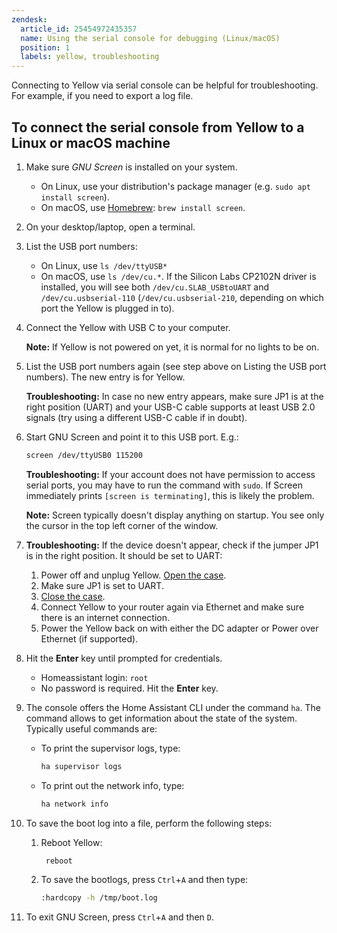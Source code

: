 ```yaml
---
zendesk:
  article_id: 25454972435357
  name: Using the serial console for debugging (Linux/macOS)
  position: 1
  labels: yellow, troubleshooting
---
```


Connecting to Yellow via serial console can be helpful for troubleshooting. For example, if you need to export a log file.

## To connect the serial console from Yellow to a Linux or macOS machine

1. Make sure *GNU Screen* is installed on your system.
   - On Linux, use your distribution's package manager (e.g. `sudo apt install screen`).
   - On macOS, use [Homebrew](https://formulae.brew.sh/formula/screen): `brew install screen`.
2. On your desktop/laptop, open a terminal.
3. List the USB port numbers:
   - On Linux, use `ls /dev/ttyUSB*`
   - On macOS, use `ls /dev/cu.*`. If the Silicon Labs CP2102N driver is installed, you will see both `/dev/cu.SLAB_USBtoUART` and `/dev/cu.usbserial-110` (`/dev/cu.usbserial-210`, depending on which port the Yellow is plugged in to).
4. Connect the Yellow with USB C to your computer.

   **Note:** If Yellow is not powered on yet, it is normal for no lights to be on.
5. List the USB port numbers again (see step above on Listing the USB port numbers). The new entry is for Yellow.

   **Troubleshooting:** In case no new entry appears, make sure JP1 is at the right position (UART) and your USB-C cable supports at least USB 2.0 signals (try using a different USB-C cable if in doubt).
6. Start GNU Screen and point it to this USB port. E.g.:

   ```sh
   screen /dev/ttyUSB0 115200
   ```

   **Troubleshooting:** If your account does not have permission to access serial ports, you may have to run the command with `sudo`. If Screen immediately prints `[screen is terminating]`, this is likely the problem.

   **Note:** Screen typically doesn't display anything on startup. You see only the cursor in the top left corner of the window.
7. **Troubleshooting:** If the device doesn't appear, check if the jumper JP1 is in the right position. It should be set to UART:
   1. Power off and unplug Yellow. [Open the case](/hc/en-us/articles/25298668266269-Home-Assistant-Yellow-Kit-with-CM4-and-optional-NVMe).
   2. Make sure JP1 is set to UART.
   3. [Close the case](/hc/en-us/articles/25298668266269-Home-Assistant-Yellow-Kit-with-CM4-and-optional-NVMe).
   4. Connect Yellow to your router again via Ethernet and make sure there is an internet connection.
   5. Power the Yellow back on with either the DC adapter or Power over Ethernet (if supported).
8. Hit the **Enter** key until prompted for credentials.
   - Homeassistant login: `root`
   - No password is required. Hit the **Enter** key.
9. The console offers the Home Assistant CLI under the command `ha`. The command allows to get information about the state of the system.
    Typically useful commands are:
    - To print the supervisor logs, type:

      ```sh
      ha supervisor logs
      ```

    - To print out the network info, type:

      ```sh
      ha network info
      ```

10. To save the boot log into a file, perform the following steps:
    1. Reboot Yellow:

       ```sh
        reboot
        ```

    2. To save the bootlogs, press `Ctrl`+`A` and then type:

        ```sh
        :hardcopy -h /tmp/boot.log
        ```

11. To exit GNU Screen, press `Ctrl`+`A` and then `D`.
